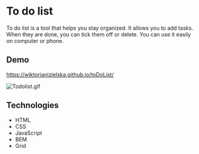 # To do list
To do list is a tool that helps you stay organized. It allows you to add tasks. When they are done, you can tick them off or delete. You can use it easily on computer or phone.

## Demo
https://wiktorianizielska.github.io/toDoList/

![Todolist.gif](https://i.postimg.cc/mZnBF7g8/Todolist.gif)

## Technologies
- HTML
- CSS
- JavaScript
- BEM
- Grid
